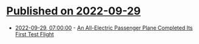 # [Published on 2022-09-29](index.md)

* [2022-09-29, 07:00:00](https://tech.slashdot.org/story/22/09/28/2322234/an-all-electric-passenger-plane-completed-its-first-test-flight?utm_source=rss1.0mainlinkanon&utm_medium=feed) - [An All-Electric Passenger Plane Completed Its First Test Flight](https://tech.slashdot.org/story/22/09/28/2322234/an-all-electric-passenger-plane-completed-its-first-test-flight?utm_source=rss1.0mainlinkanon&utm_medium=feed)
